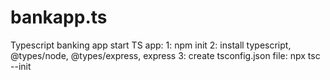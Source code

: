 # bankapp.ts
Typescript banking app
    start TS app:
        1: npm init
        2: install typescript, @types/node, @types/express, express
        3: create tsconfig.json file: npx tsc --init